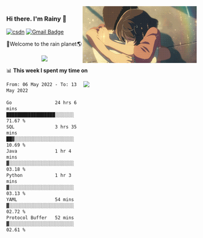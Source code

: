 <img  align='right' height="150" src="https://github.com/LikeRainDay/LikeRainDay/blob/master/pic/img_rain_1.gif?raw=true">



### Hi there. I'm Rainy :lemon:

[![csdn](https://img.shields.io/badge/-csdn-c14438?style=flat-square&logo=c&logoColor=white)](https://blog.csdn.net/qq_15807167)
[![Gmail Badge](https://img.shields.io/badge/-gmail-c14438?style=flat-square&logo=Gmail&logoColor=white&link=mailto:houshuai0816@gmail.com)](mailto:houshuai0816@gmail.com)

🚀Welcome to the rain planet🌎

<center>
<img align='center'  src="https://source.unsplash.com/random/1200x600">
</center>

📊 **This week I spent my time on**

<img align='right'   width="300" src="https://github-readme-stats.vercel.app/api?username=LikeRainDay&show_icons=true&title_color=fff&icon_color=79ff97&text_color=9f9f9f&bg_color=151515">

<!--START_SECTION:waka-->

```text
From: 06 May 2022 - To: 13 May 2022

Go                24 hrs 6 mins   ██████████████████░░░░░░░   71.67 %
SQL               3 hrs 35 mins   ██▓░░░░░░░░░░░░░░░░░░░░░░   10.69 %
Java              1 hr 4 mins     ▓░░░░░░░░░░░░░░░░░░░░░░░░   03.18 %
Python            1 hr 3 mins     ▓░░░░░░░░░░░░░░░░░░░░░░░░   03.13 %
YAML              54 mins         ▓░░░░░░░░░░░░░░░░░░░░░░░░   02.72 %
Protocol Buffer   52 mins         ▓░░░░░░░░░░░░░░░░░░░░░░░░   02.61 %
```

<!--END_SECTION:waka-->
